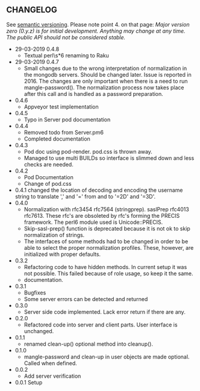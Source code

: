 ## CHANGELOG

See [semantic versioning](http://semver.org/). Please note point 4. on
that page: *Major version zero (0.y.z) is for initial development. Anything may
change at any time. The public API should not be considered stable.*

* 29-03-2019 0.4.8
  * Textual perl\s*6 renaming to Raku
* 29-03-2019 0.4.7
  * Small changes due to the wrong interpretation of normalization in the mongodb servers. Should be changed later. Issue is reported in 2016. The changes are only important when there is a need to run mangle-password(). The normalization process now takes place after this call and is handled as a password preparation.
* 0.4.6
  * Appveyor test implementation
* 0.4.5
  * Typo in Server pod documentation
* 0.4.4
  * Removed todo from Server.pm6
  * Completed documentation
* 0.4.3
  * Pod doc using pod-render. pod.css is thrown away.
  * Managed to use multi BUILDs so interface is slimmed down and less checks are needed.
* 0.4.2
  * Pod Documentation
  * Change of pod.css
* 0.4.1
  changed the location of decoding and encoding the username string to translate
  ',' and '=' from and to '=2D' and '=3D'.
* 0.4.0
  * Normalization with rfc3454 rfc7564 (stringprep). saslPrep rfc4013 rfc7613. These rfc's are obsoleted by rfc's forming the PRECIS framework. The perl6 module used is Unicode::PRECIS.
  * Skip-sasl-prep() function is deprecated because it is not ok to skip normalization of strings.
  * The interfaces of some methods had to be changed in order to be able to select the proper normalization profiles. These, however, are initialized with proper defaults.
* 0.3.2
  * Refactoring code to have hidden methods. In current setup it was not possible. This failed because of role usage, so keep it the same.
  * documentation.
* 0.3.1
  * Bugfixes
  * Some server errors can be detected and returned
* 0.3.0
  * Server side code implemented. Lack error return if there are any.
* 0.2.0
  * Refactored code into server and client parts. User interface is unchanged.
* 0.1.1
  * renamed clean-up() optional method into cleanup().
* 0.1.0
  * mangle-password and clean-up in user objects are made optional. Called when defined.
* 0.0.2
  * Add server verification
* 0.0.1 Setup
